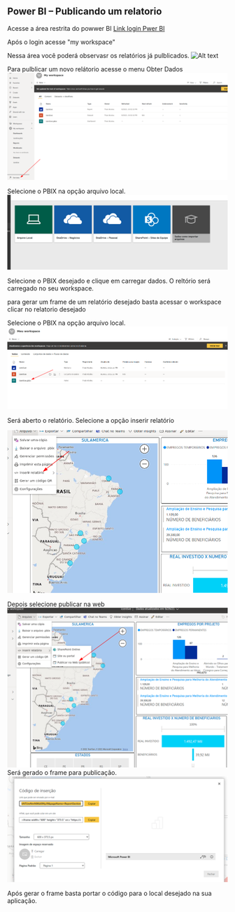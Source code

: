 ## Power BI – Publicando um relatorio

Acesse a área restrita do powwer BI
[Link login Pwer BI](
https://login.microsoftonline.com/common/oauth2/authorize?client_id=871c010f-5e61-4fb1-83ac-98610a7e9110&response_type=code%20id_token&scope=openid%20profile%20offline_access&state=OpenIdConnect.AuthenticationProperties%3DenBhnWDq_QCH7DOMtrZaEGYnU2IhMDT_tyaBF5xhqdymSO4Xw-iYlVK2IOZ8ZBEX3O3eZRH3NIrdpGCoQhSQ2MF-BxoPI0xIGzPz4Mu--9Cv1Yz_2jacHdwZT9VvYWrEH_ggOrsAnILonObM5L1dRQ&response_mode=form_post&nonce=637687367227188280.ZjNkZDA1NmMtNGUzMS00NGRlLTliOWItMDQ5ZDAzMWY0N2FlODhkN2NjMWQtOWMwNi00ZjVmLWFmMzQtMTU0ZGM1OTcyYjg0&site_id=500453&redirect_uri=https%3A%2F%2Fapp.powerbi.com%2F%3FnoSignUpCheck%3D1&post_logout_redirect_uri=https%3A%2F%2Fapp.powerbi.com%2F%3FnoSignUpCheck%3D1&resource=https%3A%2F%2Fanalysis.windows.net%2Fpowerbi%2Fapi&nux=1&msafed=0&x-client-SKU=ID_NET461&x-client-ver=5.6.0.0)

Após o login acesse "my workspace"

Nessa área você poderá observasr os relatórios já pulblicados.
![Alt text](./../../../../img/cce7d854-db8c-4acc-a3af-00257c0e69b7.jpeg?raw=true "Work Space")

Para pulblicar um novo relátorio acesse o menu Obter Dados
![Alt text](img/2021-10-01_23-12.png?raw=true "Work Space")

Selecione o PBIX na opção arquivo local.
![Alt text](./img/2021-10-01_23-16.png?raw=true "Work Space")

Selecione o PBIX desejado e clique em carregar dados.
O reltório será carregado no seu workspace.

para gerar um frame de um relatório desejado basta acessar o workspace
clicar no relatorio desejado


Selecione o PBIX na opção arquivo local.
![Alt text](./img/2021-10-01_23-20.png?raw=true "Relatório")  

Será aberto o relatório.
Selecione a opção inserir relatório

![Alt text](./img/2021-10-01_23-23.png?raw=true "Relatório")  

Depois selecione publicar na web
![Alt text](./img/2021-10-01_23-23_1.png?raw=true "Relatório")  
 Será gerado o frame para publicação.
 ![Alt text](./img/2021-10-01_23-24.png?raw=true "Relatório")  

 Após gerar o frame basta portar o código para o local desejado na sua aplicação.
